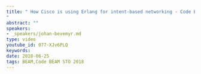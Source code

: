 ```yaml
---
title: " How Cisco is using Erlang for intent-based networking - Code BEAM STO 2018
"
abstract: ""
speakers:
- _speakers/johan-bevemyr.md
type: video
youtube_id: 077-XJv6PLQ
keywords: 
date: 2018-06-25
tags: BEAM,Code BEAM STO 2018
---
```

